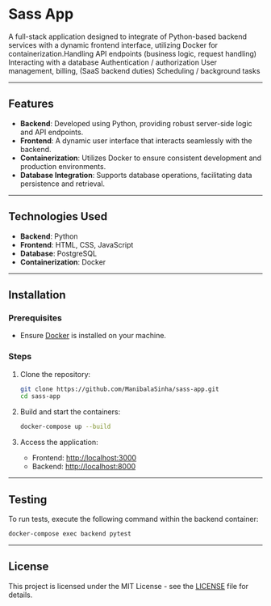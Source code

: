#  Sass App

A full-stack application designed to integrate of Python-based backend services with a dynamic frontend interface, utilizing Docker for containerization.Handling API endpoints (business logic, request handling)
Interacting with a database
Authentication / authorization
User management, billing, (SaaS backend duties)
Scheduling / background tasks

---

##  Features

* **Backend**: Developed using Python, providing robust server-side logic and API endpoints.
* **Frontend**: A dynamic user interface that interacts seamlessly with the backend.
* **Containerization**: Utilizes Docker to ensure consistent development and production environments.
* **Database Integration**: Supports database operations, facilitating data persistence and retrieval.

---

##  Technologies Used

* **Backend**: Python
* **Frontend**: HTML, CSS, JavaScript
* **Database**: PostgreSQL
* **Containerization**: Docker

---

##  Installation

### Prerequisites

* Ensure [Docker](https://www.docker.com/get-started) is installed on your machine.

### Steps

1. Clone the repository:

   ```bash
   git clone https://github.com/ManibalaSinha/sass-app.git
   cd sass-app
   ```

2. Build and start the containers:

   ```bash
   docker-compose up --build
   ```

3. Access the application:

   * Frontend: [http://localhost:3000](http://localhost:3000)
   * Backend: [http://localhost:8000](http://localhost:8000)

---

##  Testing

To run tests, execute the following command within the backend container:

```bash
docker-compose exec backend pytest
```

---

##  License

This project is licensed under the MIT License - see the [LICENSE](LICENSE) file for details.

 
 
